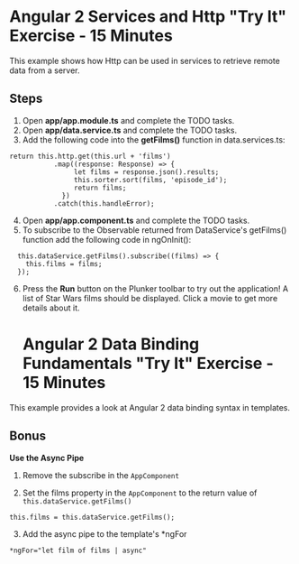 # Angular 2 Services and Http "Try It" Exercise - 15 Minutes

This example shows how Http can be used in services to retrieve
remote data from a server.

## Steps

1. Open **app/app.module.ts** and complete the TODO tasks.
2. Open **app/data.service.ts** and complete the TODO tasks.
3. Add the following code into the **getFilms()** function in data.services.ts:
```
return this.http.get(this.url + 'films')
           .map((response: Response) => {
                let films = response.json().results;
                this.sorter.sort(films, 'episode_id');
                return films;
             })
           .catch(this.handleError);
```
4. Open **app/app.component.ts** and complete the TODO tasks.
5. To subscribe to the Observable returned from DataService's getFilms() function add the following code in ngOnInit():
```
  this.dataService.getFilms().subscribe((films) => {
    this.films = films;
  });
```
6. Press the **Run** button on the Plunker toolbar to try out the application! A list of
   Star Wars films should be displayed. Click a movie to get more details about it.


   # Angular 2 Data Binding Fundamentals "Try It" Exercise - 15 Minutes

This example provides a look at Angular 2 data binding syntax in templates.

## Bonus

**Use the Async Pipe**

1. Remove the subscribe in the `AppComponent`

2. Set the films property in the `AppComponent` to the return value of  `this.dataService.getFilms()`
```
this.films = this.dataService.getFilms();
```

3. Add the async pipe to the template's *ngFor

```
*ngFor="let film of films | async"
```

